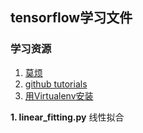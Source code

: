 ## tensorflow学习文件

### 学习资源
1. [莫烦](https://morvanzhou.github.io/tutorials/machine-learning/tensorflow/)
2. [github tutorials](https://github.com/tensorflow/tensorflow/tree/e1e5f305e5359fd50340ea76ea2f737f6e87a0d7/tensorflow/examples/tutorials)
3. [用Virtualenv安装](https://www.tensorflow.org/install/install_mac?hl=zh-cn)

**1. linear_fitting.py**
线性拟合
